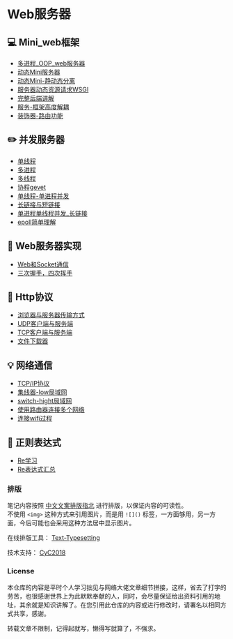 Web服务器  
=====

## :computer: Mini_web框架  
- [多进程_OOP_web服务器](https://github.com/KissMyLady/Web-of-Python/blob/master/Web_Server/process_mini_web1.md)   
- [动态Mini服务器](https://github.com/KissMyLady/Web-of-Python/blob/master/Web_Server/moving_web.md)  
- [动态Mini-静动态分离](https://github.com/KissMyLady/Web-of-Python/blob/master/Web_Server/moveing_web3.md)  
- [服务器动态资源请求WSGI](https://github.com/KissMyLady/Web-of-Python/blob/master/Web_Server/mini_web1.md)  
- [完整后端讲解](https://github.com/KissMyLady/Web-of-Python/blob/master/Web_Server/mini_frame_complete.md)  
- [服务-框架高度解耦](https://github.com/KissMyLady/Web-of-Python/blob/master/Web_Server/web_sev_decoupling.md)   
- [装饰器-路由功能](https://github.com/KissMyLady/Web-of-Python/blob/master/Web_Server/mini_decorator_route.md)  

## :pencil2: 并发服务器
- [单线程](https://github.com/KissMyLady/Web-of-Python/blob/master/Web_Server/server_one.md)
- [多进程](https://github.com/KissMyLady/Web-of-Python/blob/master/Web_Server/server_process.md)
- [多线程](https://github.com/KissMyLady/Web-of-Python/blob/master/Web_Server/Socket_1.md)
- [协程gevet](https://github.com/KissMyLady/Web-of-Python/tree/master/Web_Server/gevent.md)
- [单线程-单进程并发](https://github.com/KissMyLady/Web-of-Python/tree/master/Web_Server/server_one1.md)  
- [长链接与短链接](https://github.com/KissMyLady/Web-of-Python/blob/master/Web_Server/long_short.md)  
- [单进程单线程并发_长链接](https://github.com/KissMyLady/Web-of-Python/blob/master/Web_Server/long_server.md)  
- [epoll简单理解](https://github.com/KissMyLady/Web-of-Python/blob/master/Web_Server/epoll_server.md)

## :floppy_disk: Web服务器实现
- [Web和Socket通信](https://github.com/KissMyLady/Web-of-Python/blob/master/Web_Server/Socket_1.md)
- [三次握手，四次挥手](https://github.com/KissMyLady/Web-of-Python/blob/master/Web_Server/3hand.md)

## :wrench:  Http协议
- [浏览器与服务器传输方式](https://github.com/KissMyLady/Web-of-Python/blob/master/HttpProtocol/What_is_HTTP.md)
- [UDP客户端与服务端](https://github.com/KissMyLady/Web-of-Python/blob/master/HttpProtocol/UDP_1.md)
- [TCP客户端与服务端](https://github.com/KissMyLady/Web-of-Python/blob/master/HttpProtocol/TCP_1.md)
- [文件下载器](https://github.com/KissMyLady/Web-of-Python/blob/master/HttpProtocol/Data_down.md)
  
## :bulb: 网络通信  
- [TCP/IP协议](https://github.com/KissMyLady/Web-of-Python/blob/master/Communicationg/TCP.md)
- [集线器-low局域网]()  
- [switch-hight局域网]()  
- [使用路由器连接多个网络]()  
- [连接wifi过程]()  

## :watermelon: 正则表达式
- [Re学习](https://github.com/KissMyLady/Web-of-Python/blob/master/Re/re.md)
- [Re表达式汇总](https://github.com/KissMyLady/Web-of-Python/blob/master/Re/re_text.md)


### 排版  

笔记内容按照 [中文文案排版指北](https://github.com/sparanoid/chinese-copywriting-guidelines) 进行排版，以保证内容的可读性。  
不使用 `<img>` 这种方式来引用图片，而是用 `![]()` 标签，一方面够用，另一方面，今后可能也会采用这种方法居中显示图片。  

在线排版工具： [Text-Typesetting](https://github.com/CyC2018/Text-Typesetting)  

技术支持： [CyC2018](https://github.com/CyC2018/Text-Typesetting)  

### License  
本仓库的内容是平时个人学习拙见与网络大佬文章细节拼接，这样，省去了打字的劳苦，也很感谢世界上为此默默奉献的人，同时，会尽量保证给出资料引用的地址，其余就是知识讲解了。在您引用此仓库的内容或进行修改时，请署名以相同方式共享，感谢。  

转载文章不限制，记得起就写，懒得写就算了，不强求。  


